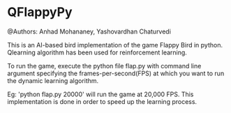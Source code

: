 # QFlappyPy
@Authors: Anhad Mohananey, Yashovardhan Chaturvedi

This is an AI-based bird implementation of the game Flappy Bird in python. Qlearning algorithm has been used for reinforcement learning.

To run the game, execute the python file flap.py with command line argument specifying the frames-per-second(FPS) at which you want to run the dynamic learning algorithm.

Eg: 'python flap.py 20000' will run the game at 20,000 FPS. This implementation is done in order to speed up the learning process. 
